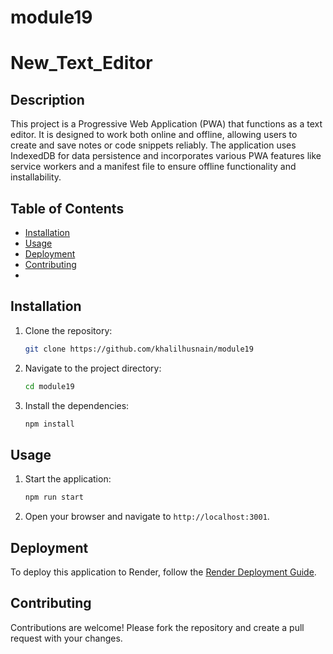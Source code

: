# module19

# New_Text_Editor

## Description

This project is a Progressive Web Application (PWA) that functions as a text editor. It is designed to work both online and offline, allowing users to create and save notes or code snippets reliably. The application uses IndexedDB for data persistence and incorporates various PWA features like service workers and a manifest file to ensure offline functionality and installability.

## Table of Contents

- [Installation](#installation)
- [Usage](#usage)
- [Deployment](#deployment)
- [Contributing](#contributing)
- 

## Installation

1. Clone the repository:
    ```bash
    git clone https://github.com/khalilhusnain/module19
    ```
2. Navigate to the project directory:
    ```bash
    cd module19
    ```
3. Install the dependencies:
    ```bash
    npm install
    ```

## Usage

1. Start the application:
    ```bash
    npm run start
    ```
2. Open your browser and navigate to `http://localhost:3001`.

## Deployment

To deploy this application to Render, follow the [Render Deployment Guide](https://www.thefullstackblog.com/render-deployment-guide).



## Contributing

Contributions are welcome! Please fork the repository and create a pull request with your changes.


